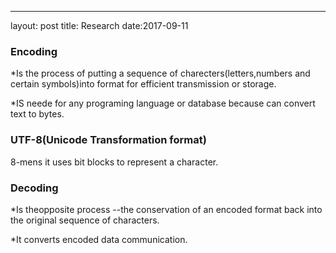 ---
layout: post
title: Research
date:2017-09-11

### Encoding

*Is the process of putting a sequence of charecters(letters,numbers and certain symbols)into format  for  efficient transmission or storage.

*IS neede for any programing language or database because can convert text to bytes.


### UTF-8(Unicode Transformation format)

8-mens it uses bit blocks  to represent a character.

### Decoding 

*Is theopposite process --the conservation of an encoded format back into the original sequence of characters.

*It converts encoded data communication.
